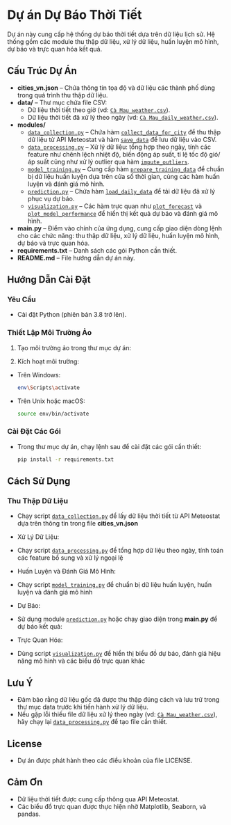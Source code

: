 # Dự án Dự Báo Thời Tiết

Dự án này cung cấp hệ thống dự báo thời tiết dựa trên dữ liệu lịch sử. Hệ thống gồm các module thu thập dữ liệu, xử lý dữ liệu, huấn luyện mô hình, dự báo và trực quan hóa kết quả.

## Cấu Trúc Dự Án

- **cities_vn.json** – Chứa thông tin tọa độ và dữ liệu các thành phố dùng trong quá trình thu thập dữ liệu.
- **data/** – Thư mục chứa file CSV:
  - Dữ liệu thời tiết theo giờ (vd: [`Cà Mau_weather.csv`](data/Cà%20Mau_weather.csv)).
  - Dữ liệu thời tiết đã xử lý theo ngày (vd: [`Cà Mau_daily_weather.csv`](data/Cà%20Mau_daily_weather.csv)).
- **modules/**
  - [`data_collection.py`](modules/data_collection.py) – Chứa hàm [`collect_data_for_city`](modules/data_collection.py#L45) để thu thập dữ liệu từ API Meteostat và hàm [`save_data`](modules/data_collection.py#L36) để lưu dữ liệu vào CSV.
  - [`data_processing.py`](modules/data_processing.py) – Xử lý dữ liệu: tổng hợp theo ngày, tính các feature như chênh lệch nhiệt độ, biến động áp suất, tỉ lệ tốc độ gió/áp suất cũng như xử lý outlier qua hàm [`impute_outliers`](modules/data_processing.py#L3).
  - [`model_training.py`](modules/model_training.py) – Cung cấp hàm [`prepare_training_data`](modules/model_training.py#L9) để chuẩn bị dữ liệu huấn luyện dựa trên cửa sổ thời gian, cùng các hàm huấn luyện và đánh giá mô hình.
  - [`prediction.py`](modules/prediction.py) – Chứa hàm [`load_daily_data`](modules/prediction.py#L5) để tải dữ liệu đã xử lý phục vụ dự báo.
  - [`visualization.py`](modules/visualization.py) – Các hàm trực quan như [`plot_forecast`](modules/visualization.py#L7) và [`plot_model_performance`](modules/visualization.py#L41) để hiển thị kết quả dự báo và đánh giá mô hình.
- **main.py** – Điểm vào chính của ứng dụng, cung cấp giao diện dòng lệnh cho các chức năng: thu thập dữ liệu, xử lý dữ liệu, huấn luyện mô hình, dự báo và trực quan hóa.
- **requirements.txt** – Danh sách các gói Python cần thiết.
- **README.md** – File hướng dẫn dự án này.

## Hướng Dẫn Cài Đặt

### Yêu Cầu

- Cài đặt Python (phiên bản 3.8 trở lên).

### Thiết Lập Môi Trường Ảo

1. Tạo môi trường ảo trong thư mục dự án:

2. Kích hoạt môi trường:

- Trên Windows:

    ```sh
    env\Scripts\activate
    ```

- Trên Unix hoặc macOS:

    ```sh
    source env/bin/activate
    ```

### Cài Đặt Các Gói

- Trong thư mục dự án, chạy lệnh sau để cài đặt các gói cần thiết:

    ```sh
    pip install -r requirements.txt
    ```

## Cách Sử Dụng

### Thu Thập Dữ Liệu

- Chạy script [`data_collection.py`](modules/data_collection.py) để lấy dữ liệu thời tiết từ API Meteostat dựa trên thông tin trong file **cities_vn.json**

- Xử Lý Dữ Liệu:
- Chạy script [`data_processing.py`](modules/data_collection.py) để tổng hợp dữ liệu theo ngày, tính toán các feature bổ sung và xử lý ngoại lệ

- Huấn Luyện và Đánh Giá Mô Hình:
- Chạy script [`model_training.py`](modules/data_collection.py) để chuẩn bị dữ liệu huấn luyện, huấn luyện và đánh giá mô hình

- Dự Báo:
- Sử dụng module [`prediction.py`](modules/data_collection.py) hoặc chạy giao diện trong **main.py** để dự báo kết quả:

- Trực Quan Hóa:
- Dùng script [`visualization.py`](modules/data_collection.py) để hiển thị biểu đồ dự báo, đánh giá hiệu năng mô hình và các biểu đồ trực quan khác

## Lưu Ý

- Đảm bảo rằng dữ liệu gốc đã được thu thập đúng cách và lưu trữ trong thư mục data trước khi tiến hành xử lý dữ liệu.
- Nếu gặp lỗi thiếu file dữ liệu xử lý theo ngày (vd: [`Cà Mau_weather.csv`](data/Cà%20Mau_weather.csv)), hãy chạy lại [`data_processing.py`](modules/data_collection.py) để tạo file cần thiết.

## License

- Dự án được phát hành theo các điều khoản của file LICENSE.

## Cảm Ơn

- Dữ liệu thời tiết được cung cấp thông qua API Meteostat.
- Các biểu đồ trực quan được thực hiện nhờ Matplotlib, Seaborn, và pandas.
